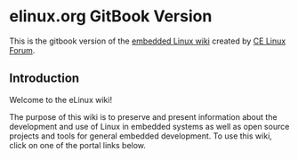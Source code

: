 
# elinux.org GitBook Version

This is the gitbook version of the [embedded Linux wiki](http://elinux.org) created by [CE Linux Forum](http://www.celinuxforum.org/).

## Introduction

Welcome to the eLinux wiki!

The purpose of this wiki is to preserve and present information about the development and use of Linux in embedded systems as well as open source projects and tools for general embedded development. To use this wiki, click on one of the portal links below.

